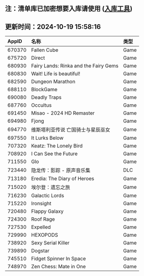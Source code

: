 ## 注：清单库已加密想要入库请使用 ([入库工具](https://github.com/BlankTMing/ManifestAutoUpdate/releases))

## 更新时间：2024-10-19 15:58:16
| AppID | 名称 | 类型  |
| :-------------------- | :----------------------------- | :----------- |
| 670370 | Fallen Cube| Game |
| 675720 | Direct| Game |
| 680930 | Fairy Lands: Rinka and the Fairy Gems| Game |
| 680830 | Wait! Life is beautiful!| Game |
| 682590 | Dungeon Marathon| Game |
| 688110 | BlockGame| Game |
| 690080 | Deadly Traps| Game |
| 687760 | Occultus| Game |
| 691450 | Misao - 2024 HD Remaster| Game |
| 694980 | Fjong| Game |
| 694770 | 维斯塔利亚传说 亡国骑士与星辰巫女| Game |
| 697550 | It Lurks Below| Game |
| 707320 | Keatz: The Lonely Bird| Game |
| 708920 | I Can See the Future| Game |
| 711550 | Glo| Game |
| 723440 | 隐龙传：影踪 - 原声音乐集| DLC |
| 713180 | Eredia: The Diary of Heroes| Game |
| 715020 | 埃尔登：遗忘之旅| Game |
| 716230 | Galactic Lords| Game |
| 715220 | Ironsight| Game |
| 720480 | Flappy Galaxy| Game |
| 724300 | Roof Rage| Game |
| 727530 | Expelled| Game |
| 729990 | HEXOPODS| Game |
| 738920 | Sexy Serial Killer| Game |
| 739890 | Dogstar| Game |
| 745510 | Fidget Spinner In Space| Game |
| 748970 | Zen Chess: Mate in One| Game |

